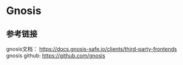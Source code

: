# Gnosis


## 参考链接
gnosis文档： https://docs.gnosis-safe.io/clients/third-party-frontends
gnosis github: https://github.com/gnosis